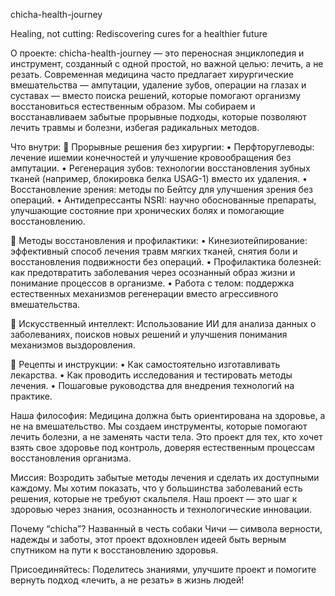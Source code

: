 chicha-health-journey

Healing, not cutting: Rediscovering cures for a healthier future

О проекте:
chicha-health-journey — это переносная энциклопедия и инструмент, созданный с одной простой, но важной целью: лечить, а не резать. Современная медицина часто предлагает хирургические вмешательства — ампутации, удаление зубов, операции на глазах и суставах — вместо поиска решений, которые помогают организму восстановиться естественным образом. Мы собираем и восстанавливаем забытые прорывные подходы, которые позволяют лечить травмы и болезни, избегая радикальных методов.

Что внутри:
🔬 Прорывные решения без хирургии:
	•	Перфторуглеводы: лечение ишемии конечностей и улучшение кровообращения без ампутации.
	•	Регенерация зубов: технологии восстановления зубных тканей (например, блокировка белка USAG-1) вместо их удаления.
	•	Восстановление зрения: методы по Бейтсу для улучшения зрения без операций.
	•	Антидепрессанты NSRI: научно обоснованные препараты, улучшающие состояние при хронических болях и помогающие восстановлению.

🔧 Методы восстановления и профилактики:
	•	Кинезиотейпирование: эффективный способ лечения травм мягких тканей, снятия боли и восстановления подвижности без операций.
	•	Профилактика болезней: как предотвратить заболевания через осознанный образ жизни и понимание процессов в организме.
	•	Работа с телом: поддержка естественных механизмов регенерации вместо агрессивного вмешательства.

🧠 Искусственный интеллект:
Использование ИИ для анализа данных о заболеваниях, поисков новых решений и улучшения понимания механизмов выздоровления.

📜 Рецепты и инструкции:
	•	Как самостоятельно изготавливать лекарства.
	•	Как проводить исследования и тестировать методы лечения.
	•	Пошаговые руководства для внедрения технологий на практике.

Наша философия:
Медицина должна быть ориентирована на здоровье, а не на вмешательство. Мы создаем инструменты, которые помогают лечить болезни, а не заменять части тела. Это проект для тех, кто хочет взять свое здоровье под контроль, доверяя естественным процессам восстановления организма.

Миссия:
Возродить забытые методы лечения и сделать их доступными каждому. Мы хотим показать, что у большинства заболеваний есть решения, которые не требуют скальпеля. Наш проект — это шаг к здоровью через знания, осознанность и технологические инновации.

Почему “chicha”?
Названный в честь собаки Чичи — символа верности, надежды и заботы, этот проект вдохновлен идеей быть верным спутником на пути к восстановлению здоровья.

Присоединяйтесь:
Поделитесь знаниями, улучшите проект и помогите вернуть подход «лечить, а не резать» в жизнь людей!

